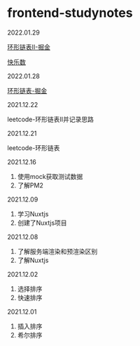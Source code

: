# frontend-studynotes

2022.01.29

[环形链表II-掘金](https://juejin.cn/post/7058548911794814984)

[快乐数](https://juejin.cn/user/624953351216014)

2022.01.28

[环形链表-掘金](https://juejin.cn/post/7058155551993102366)

2021.12.22

leetcode-环形链表II并记录思路

2021.12.21

leetcode-环形链表

2021.12.16

1. 使用mock获取测试数据
2. 了解PM2

2021.12.09

1. 学习Nuxtjs
2. 创建了Nuxtjs项目

2021.12.08
1. 了解服务端渲染和预渲染区别
2. 了解Nuxtjs

2021.12.02
1. 选择排序
2. 快速排序

2021.12.01
1. 插入排序
2. 希尔排序
